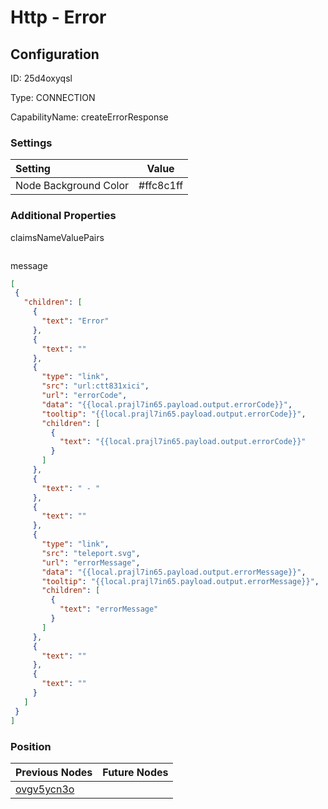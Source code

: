 # Http - Error
## Configuration
ID:  25d4oxyqsl

Type: CONNECTION 

CapabilityName: createErrorResponse

### Settings
| Setting | Value  |
| :------------------------ | ---------------------------------------- |
| Node Background Color | #ffc8c1ff | 

 




### Additional Properties
claimsNameValuePairs
 ```json 

```


message
 ```json 
[
  {
    "children": [
      {
        "text": "Error"
      },
      {
        "text": ""
      },
      {
        "type": "link",
        "src": "url:ctt831xici",
        "url": "errorCode",
        "data": "{{local.prajl7in65.payload.output.errorCode}}",
        "tooltip": "{{local.prajl7in65.payload.output.errorCode}}",
        "children": [
          {
            "text": "{{local.prajl7in65.payload.output.errorCode}}"
          }
        ]
      },
      {
        "text": " - "
      },
      {
        "text": ""
      },
      {
        "type": "link",
        "src": "teleport.svg",
        "url": "errorMessage",
        "data": "{{local.prajl7in65.payload.output.errorMessage}}",
        "tooltip": "{{local.prajl7in65.payload.output.errorMessage}}",
        "children": [
          {
            "text": "errorMessage"
          }
        ]
      },
      {
        "text": ""
      },
      {
        "text": ""
      }
    ]
  }
]
```




### Position
| Previous Nodes | Future Nodes |
| :------------- | ------------ |
| [ovgv5ycn3o](./ovgv5ycn3o.md) |  |